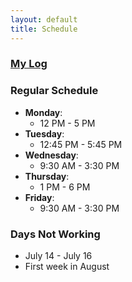 ```yaml
---
layout: default
title: Schedule
---
```

### [My Log](https://jacobdbrown4.github.io/jacob_brown//pages/log/)

### Regular Schedule

* **Monday**:
  * 12 PM - 5 PM
* **Tuesday**:
  * 12:45 PM - 5:45 PM
* **Wednesday**:
  * 9:30 AM - 3:30 PM
* **Thursday**:
  * 1 PM - 6 PM
* **Friday**:
  * 9:30 AM - 3:30 PM

### Days Not Working
  * July 14 - July 16
  * First week in August
